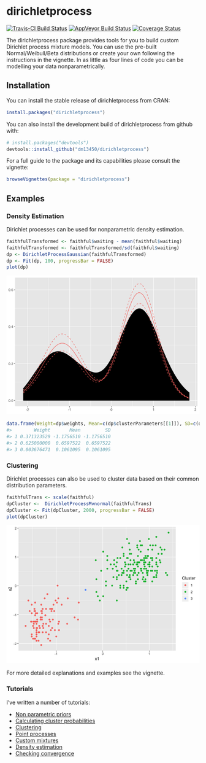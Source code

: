 
<!-- README.md is generated from README.Rmd. Please edit that file -->

# dirichletprocess

[![Travis-CI Build
Status](https://travis-ci.org/dm13450/dirichletprocess.svg?branch=master)](https://travis-ci.org/dm13450/dirichletprocess)
[![AppVeyor Build
Status](https://ci.appveyor.com/api/projects/status/github/dm13450/dirichletprocess?branch=master&svg=true)](https://ci.appveyor.com/project/dm13450/dirichletprocess)
[![Coverage
Status](https://codecov.io/gh/dm13450/dirichletprocess/branch/master/graph/badge.svg)](https://codecov.io/gh/dm13450/dirichletprocess)

The dirichletprocess package provides tools for you to build custom
Dirichlet process mixture models. You can use the pre-built
Normal/Weibull/Beta distributions or create your own following the
instructions in the vignette. In as little as four lines of code you can
be modelling your data nonparametrically.

## Installation

You can install the stable release of dirichletprocess from CRAN:

``` r
install.packages("dirichletprocess")
```

You can also install the development build of dirichletprocess from
github with:

``` r
# install.packages("devtools")
devtools::install_github("dm13450/dirichletprocess")
```

For a full guide to the package and its capabilities please consult the
vignette:

``` r
browseVignettes(package = "dirichletprocess")
```

## Examples

### Density Estimation

Dirichlet processes can be used for nonparametric density estimation.

``` r
faithfulTransformed <- faithful$waiting - mean(faithful$waiting)
faithfulTransformed <- faithfulTransformed/sd(faithful$waiting)
dp <- DirichletProcessGaussian(faithfulTransformed)
dp <- Fit(dp, 100, progressBar = FALSE)
plot(dp)
```

![](vignettes/img/density-1.png)<!-- -->

``` r
data.frame(Weight=dp$weights, Mean=c(dp$clusterParameters[[1]]), SD=c(dp$clusterParameters[[1]]))
#>        Weight       Mean         SD
#> 1 0.371323529 -1.1756510 -1.1756510
#> 2 0.625000000  0.6597522  0.6597522
#> 3 0.003676471  0.1061095  0.1061095
```

### Clustering

Dirichlet processes can also be used to cluster data based on their
common distribution parameters.

``` r
faithfulTrans <- scale(faithful)
dpCluster <-  DirichletProcessMvnormal(faithfulTrans)
dpCluster <- Fit(dpCluster, 2000, progressBar = FALSE)
plot(dpCluster)
```

![](vignettes/img/clustering-1.png)<!-- -->

For more detailed explanations and examples see the vignette.

### Tutorials

I’ve written a number of tutorials:

  - [Non parametric
    priors](http://dm13450.github.io/2019/02/22/Nonparametric-Prior.html)
  - [Calculating cluster
    probabilities](http://dm13450.github.io/2018/11/21/Cluster-Probabilities.html)
  - [Clustering](http://dm13450.github.io/2018/05/30/Clustering.html)
  - [Point
    processes](http://dm13450.github.io/2018/03/08/dirichletprocess-pointprocess.html)
  - [Custom
    mixtures](http://dm13450.github.io/2018/02/21/Custom-Distributions-Conjugate.html)
  - [Density
    estimation](http://dm13450.github.io/2018/02/01/Dirichlet-Density.html)
  - [Checking
    convergence](http://dm13450.github.io/2020/01/11/Dirichlet-Convergence.html)

